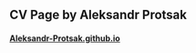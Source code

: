 ## CV Page by Aleksandr Protsak
#### [Aleksandr-Protsak.github.io](https://aleksandr-protsak.github.io/)
